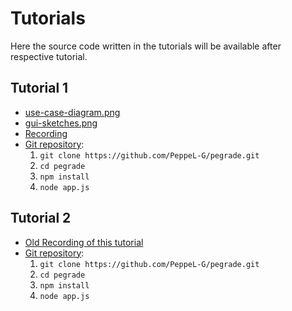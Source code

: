 # Tutorials
Here the source code written in the tutorials will be available after respective tutorial.

## Tutorial 1
* [use-case-diagram.png](./files/tutorial-01/use-case-diagram.png)
* [gui-sketches.png](./files/tutorial-01/gui-sketches.png)
* [Recording](https://www.youtube.com/watch?v=FMwfsgIzfVg)
* [Git repository](https://github.com/PeppeL-G/pegrade/tree/tutorial-01):
	1. `git clone https://github.com/PeppeL-G/pegrade.git`
	2. `cd pegrade`
	3. `npm install`
	4. `node app.js`

## Tutorial 2
* [Old Recording of this tutorial](https://play.ju.se/media/Web%20Development%20Fundamentals%202020%20Tutorial%204/0_hfnrs183)
* [Git repository](https://github.com/PeppeL-G/pegrade/tree/tutorial-02):
	1. `git clone https://github.com/PeppeL-G/pegrade.git`
	2. `cd pegrade`
	3. `npm install`
	4. `node app.js`
